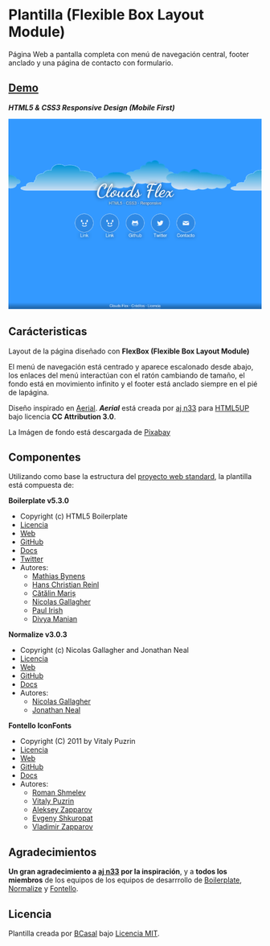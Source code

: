 # Plantilla (Flexible Box Layout Module)

Página Web a pantalla completa con menú de navegación central,
footer anclado y una página de contacto con formulario.

## [Demo](http://bcasal.github.io/Plantilla-Web-Clouds)

***HTML5 & CSS3 Responsive Design (Mobile First)***

![Captura de pantalla](https://github.com/BCasal/Plantilla-Web-Clouds/blob/master/screenshot.png "Captura de Clouds")

## Carácteristicas

Layout de la página diseñado con **FlexBox (Flexible Box Layout Module)**

El menú de navegación está centrado y aparece escalonado desde abajo, los
enlaces del menú interactúan con el ratón cambiando de tamaño, el fondo está en
movimiento infinito y el footer está anclado siempre en el pié de lapágina.

Diseño inspirado en [Aerial](http://html5up.net/aerial). ***Aerial*** está
creada por [aj n33](http://github.com/n33) para [HTML5UP](http://html5up.net)
bajo licencia **CC Attribution 3.0**.

La Imágen de fondo está descargada de [Pixabay](http://pixabay.com)

## Componentes

Utilizando como base la estructura del
[proyecto web standard](http://github.com/BCasal/Proyecto-Web-Standard),
la plantilla está compuesta de:

**Boilerplate v5.3.0**

* Copyright (c) HTML5 Boilerplate
* [Licencia](https://github.com/h5bp/html5-boilerplate/blob/master/LICENSE.txt)
* [Web](https://html5boilerplate.com)
* [GitHub](https://github.com/h5bp/html5-boilerplate)
* [Docs](https://github.com/h5bp/html5-boilerplate/blob/5.3.0/dist/doc/TOC.md)
* [Twitter](https://twitter.com/h5bp)
* Autores:
  - [Mathias Bynens](https://twitter.com/mathias)
  - [Hans Christian Reinl](https://twitter.com/drublic)
  - [Cătălin Mariș](https://twitter.com/alrra)
  - [Nicolas Gallagher](https://twitter.com/necolas)
  - [Paul Irish](https://twitter.com/paul_irish)
  - [Divya Manian](https://twitter.com/divya)

**Normalize v3.0.3**

* Copyright (c) Nicolas Gallagher and Jonathan Neal
* [Licencia](https://github.com/necolas/normalize.css/blob/master/LICENSE.md)
* [Web](http://necolas.github.io/normalize.css)
* [GitHub](https://github.com/necolas/normalize.css)
* [Docs](http://nicolasgallagher.com/about-normalize-css)
* Autores:
  - [Nicolas Gallagher](https://twitter.com/necolas)
  - [Jonathan Neal](https://twitter.com/jon_neal)

**Fontello IconFonts**

* Copyright (C) 2011 by Vitaly Puzrin
* [Licencia](https://github.com/fontello/fontello/blob/master/LICENSE)
* [Web](http://fontello.com)
* [GitHub](https://github.com/fontello/fontello)
* [Docs](https://github.com/fontello/fontello/wiki/Help)
* Autores:
  - [Roman Shmelev](https://github.com/shmelev)
  - [Vitaly Puzrin](https://twitter.com/puzrin)
  - [Aleksey Zapparov](https://twitter.com/zapparov)
  - [Evgeny Shkuropat](https://github.com/shkuropat)
  - [Vladimir Zapparov](https://github.com/dervus)

## Agradecimientos

**Un gran agradecimiento a [aj n33](http://github.com/n33) por la inspiración**,
y a **todos los miembros** de los equipos de los equipos de desarrrollo de
[Boilerplate](https://html5boilerplate.com),
[Normalize](http://necolas.github.io/normalize.css) y
[Fontello](http://fontello.com).

## Licencia

Plantilla creada por [BCasal](http://bcasal.es)
bajo [Licencia MIT](https://github.com/BCasal/Plantilla-Web-Clouds/blob/master/LICENSE).
